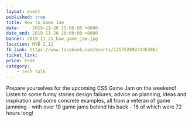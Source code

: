 ```yaml
---
layout: event
published: true
title: How to Game Jam
date:     2019-11-20 15:00:00 +0000
date_end: 2019-11-20 16:00:00 +0000
banner: 2019_11_21_how_game_jam.jpg
location: MVB 2.11
fb_link: https://www.facebook.com/events/1257528924436386/
ticket_link:
price: Free
category:
    - Tech Talk
---
```


Prepare yourselves for the upcoming CSS Game Jam on the weekend!
 Listen to some funny stories design failures, advice on planning, ideas and inspiration and some concrete examples, all from a veteran of game jamming - with over 19 game jams behind his back - 16 of which were 72 hours long!

